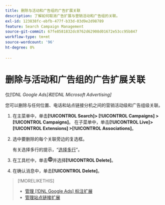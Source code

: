 ```yaml
---
title: 删除与活动和广告组的广告扩展关联
description: 了解如何取消广告扩展与营销活动和广告组的关联。
exl-id: 123838fc-ebfb-477f-b33d-03d9e2d98789
feature: Search Campaign Management
source-git-commit: 67fe8581832dc0762d62908d01672e53cc95b847
workflow-type: tm+mt
source-wordcount: '96'
ht-degree: 0%

---
```


# 删除与活动和广告组的广告扩展关联

仅&#x200B;*[!DNL Google Ads]和[!DNL Microsoft Advertising]*

您可以删除与任何位置、电话和站点链接分机之间的营销活动级和广告组级关联。

1. 在主菜单中，单击&#x200B;**[!UICONTROL Search]> [!UICONTROL Campaigns] >[!UICONTROL Campaigns]**。 在子菜单中，单击&#x200B;**[!UICONTROL Live]> [!UICONTROL Extensions] >[!UICONTROL Associations]**。

1. 选中要删除的每个关联旁边的复选框。

   有关选择多行的提示，“[选择多行](/help/search-social-commerce/common-tasks/navigation-editing-selection/multiple-rows-select.md)”。

1. 在工具栏中，单击![更多](/help/search-social-commerce/assets/more.png "更多")并选择&#x200B;**[!UICONTROL Delete]**。

1. 在确认消息中，单击&#x200B;**[!UICONTROL Delete]**。

>[!MORELIKETHIS]
>
>* [管理 [!DNL Google Ads] 标注扩展](/help/search-social-commerce/campaign-management/campaigns/callout-extension-manage.md)
>* [管理站点链接扩展](sitelink-extension-manage.md)
